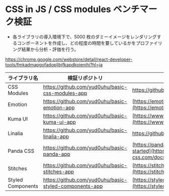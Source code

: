 # CSS in JS / CSS modules ベンチマーク検証

- 各ライブラリの導入環境下で、5000 枚のダミーイメージをレンダリングするコンポーネントを作成し、どの程度の時間を要しているかをプロファイリング結果から分析・評価を行う。

https://chrome.google.com/webstore/detail/react-developer-tools/fmkadmapgofadopljbjfkapdkoienihi?hl=ja

| ライブラリ名      | 検証リポジトリ                                                                                                    | 公式ドキュメント                                                                                                  |
| ----------------- | ----------------------------------------------------------------------------------------------------------------- | ----------------------------------------------------------------------------------------------------------------- |
| CSS Modules       | [https://github.com/yud0uhu/basic-css-modules-app ](https://github.com/yud0uhu/basic-css-modules-app)             | [https://github.com/css-modules/css-modules ](https://github.com/css-modules/css-modules)                         |
| Emotion           | [https://github.com/yud0uhu/basic-emotion-app ](https://github.com/yud0uhu/basic-emotion-app)                     | [https://emotion.sh/docs/introduction](https://emotion.sh/docs/introduction)                                      |
| Kuma UI           | [https://github.com/yud0uhu/basic-kuma-ui-app ](https://github.com/yud0uhu/basic-kuma-ui-app)                     | [https://www.kuma-ui.com/docs](https://www.kuma-ui.com/docs)                                                      |
| Linalia           | [https://github.com/yud0uhu/basic-linalia-app ](https://github.com/yud0uhu/basic-linalia-app)                     | [https://github.com/callstack/linaria/tree/master/docs/ ](https://github.com/callstack/linaria/tree/master/docs/) |
| Panda CSS         | [https://github.com/yud0uhu/basic-panda-app ](https://github.com/yud0uhu/basic-panda-app)                         | [https://panda-css.com/docs/overview/getting-started](https://panda-css.com/docs/overview/getting-started)        |
| Stitches          | [https://github.com/yud0uhu/basic-stitches-app ](https://github.com/yud0uhu/basic-stitches-app)                   | [https://stitches.dev/docs/introduction](https://stitches.dev/docs/introduction)                                  |
| Styled Components | [https://github.com/yud0uhu/basic-styled-components-app ](https://github.com/yud0uhu/basic-styled-components-app) | [https://styled-components.com/docs](https://styled-components.com/docs)                                          |
